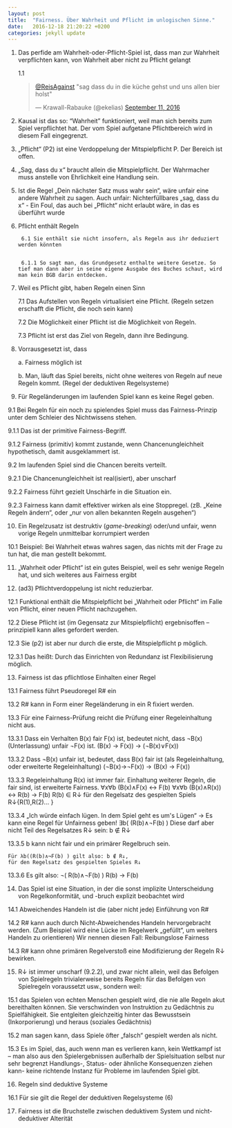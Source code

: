 ```yaml
---
layout: post
title:  "Fairness. Über Wahrheit und Pflicht im unlogischen Sinne."
date:   2016-12-18 21:20:22 +0200
categories: jekyll update
---
```


1. Das perfide am Wahrheit-oder-Pflicht-Spiel ist, dass man zur Wahrheit verpflichten kann, von Wahrheit aber nicht zu Pflicht gelangt

	1.1
	<blockquote class="twitter-tweet" data-conversation="none" data-lang="en"><p lang="de" dir="ltr"><a href="https://twitter.com/ReisAgainst">@ReisAgainst</a> &quot;sag dass du in die küche gehst und uns allen bier holst&quot;</p>&mdash; Krawall-Rabauke (@ekelias) <a href="https://twitter.com/ekelias/status/774968604349587456">September 11, 2016</a></blockquote>
<script async src="//platform.twitter.com/widgets.js" charset="utf-8"></script>

2. Kausal ist das so: “Wahrheit” funktioniert, weil man sich bereits zum Spiel verpflichtet hat. Der vom Spiel aufgetane Pflichtbereich wird in diesem Fall eingegrenzt.

3. „Pflicht“ (P2) ist eine Verdoppelung der Mitspielpflicht P. Der Bereich ist offen.

4. „Sag, dass du x“ braucht allein die Mitspielpflicht. Der Wahrmacher muss anstelle von Ehrlichkeit eine Handlung sein.

5. Ist die Regel „Dein nächster Satz muss wahr sein“, wäre unfair eine andere Wahrheit zu sagen. Auch unfair: Nichterfüllbares „sag, dass du x“ - Ein Foul, das auch bei „Pflicht“ nicht erlaubt wäre, in das es überführt wurde

6. Pflicht enthält Regeln

  		6.1 Sie enthält sie nicht insofern, als Regeln aus ihr deduziert werden könnten


  		6.1.1 So sagt man, das Grundgesetz enthalte weitere Gesetze. So tief man dann aber in seine eigene Ausgabe des Buches schaut, wird man kein BGB darin entdecken.

7. Weil es Pflicht gibt, haben Regeln einen Sinn

  	7.1 Das Aufstellen von Regeln virtualisiert eine Pflicht. (Regeln setzen erschafft die Pflicht, die noch sein kann)

  	7.2 Die Möglichkeit einer Pflicht ist die Möglichkeit von Regeln.

  	7.3 Pflicht ist erst das Ziel von Regeln, dann ihre Bedingung.

8. Vorrausgesetzt ist, dass

	a. Fairness möglich ist

	b. Man, läuft das Spiel bereits, nicht ohne weiteres von Regeln auf neue Regeln kommt.
	(Regel der deduktiven Regelsysteme)

9. Für Regeländerungen im laufenden Spiel kann es keine Regel geben.

  9.1 Bei Regeln für ein noch zu spielendes Spiel muss das Fairness-Prinzip unter dem Schleier des Nichtwissens stehen.

  9.1.1 Das ist der primitive Fairness-Begriff.

  9.1.2 Fairness (primitiv) kommt zustande, wenn Chancenungleichheit hypothetisch, damit ausgeklammert ist.

  9.2 Im laufenden Spiel sind die Chancen bereits verteilt.

  9.2.1 Die Chancenungleichheit ist real(isiert), aber unscharf

  9.2.2 Fairness führt gezielt Unschärfe in die Situation ein.

  9.2.3 Fairness kann damit effektiver wirken als eine Stoppregel. (zB. „Keine Regeln ändern“, oder „nur von allen bekannten Regeln ausgehen“)

10. Ein Regelzusatz ist destruktiv (*game-breaking*) oder/und unfair, wenn vorige Regeln unmittelbar korrumpiert werden

  10.1 Beispiel: Bei Wahrheit etwas wahres sagen, das nichts mit der Frage zu tun hat, die man gestellt bekommt.

11. „Wahrheit oder Pflicht“ ist ein gutes Beispiel, weil es sehr wenige Regeln hat, und sich weiteres aus Fairness ergibt

12. (ad3) Pflichtverdoppelung ist nicht reduzierbar.

  12.1 Funktional enthält die Mitspielpflicht bei „Wahrheit oder Pflicht“ im Falle von Pflicht, einer neuen Pflicht nachzugehen.

  12.2 Diese Pflicht ist (im Gegensatz zur Mitspielpflicht) ergebnisoffen – prinzipiell kann alles gefordert werden.

  12.3 Sie (p2) ist aber nur durch die erste, die Mitspielpflicht p möglich.

  12.3.1 Das heißt: Durch das Einrichten von Redundanz ist Flexibilisierung möglich.

13. Fairness ist das pflichtlose Einhalten einer Regel

  13.1 Fairness führt Pseudoregel R# ein

  13.2 R# kann in Form einer Regeländerung in ein R fixiert werden.

  13.3 Für eine Fairness-Prüfung reicht die Prüfung einer Regeleinhaltung nicht aus.

  13.3.1 Dass ein Verhalten B(x) fair F(x) ist, bedeutet nicht, dass ¬B(x) (Unterlassung) unfair ¬F(x) ist.
	(B(x) → F(x)) → (¬B(x)∨F(x))

  13.3.2 Dass ¬B(x) unfair ist, bedeutet, dass B(x) fair ist (als Regeleinhaltung, oder erweiterte Regeleinhaltung)
	(¬B(x)→¬F(x)) → (B(x) → F(x))

  13.3.3 Regeleinhaltung R(x) ist immer fair. Einhaltung weiterer Regeln, die fair sind, ist erweiterte Fairness.
	∀x∀b (B(x)∧F(x) ↔ F(b)
	∀x∀b (B(x)∧R(x)) ↔ R(b) → F(b)
	R(b) ∈ R↓
	für den Regelsatz des gespielten Spiels R↓{R(1),R(2)... }

  13.3.4 „Ich würde einfach lügen. In dem Spiel geht es um's Lügen“
	→ Es kann eine Regel für Unfairness geben! ∃b( (R(b)∧¬F(b) )
	Diese darf aber nicht Teil des Regelsatzes R↓ sein: b ∉ R↓

  13.3.5 b kann nicht fair und ein primärer Regelbruch sein.

	Für λb((R(b)∧¬F(b) ) gilt also: b ∉ R↓,
	für den Regelsatz des gespielten Spieles R↓

  13.3.6 Es gilt also: ¬( R(b)∧¬F(b) )
	R(b) → F(b)

14. Das Spiel ist eine Situation, in der die sonst implizite Unterscheidung von Regelkonformität, und -bruch explizit beobachtet wird

  14.1 Abweichendes Handeln ist die (aber nicht jede) Einführung von R#

  14.2 R# kann auch durch Nicht-Abweichendes Handeln hervorgebracht werden. (Zum Beispiel wird eine Lücke im Regelwerk „gefüllt“, um weiters Handeln zu orientieren)
 Wir nennen diesen Fall: Reibungslose Fairness

 14.3 R# kann ohne primären Regelverstoß eine Modifizierung der Regeln R↓ bewirken.

15. R↓ ist immer unscharf (9.2.2), und zwar nicht allein, weil das Befolgen von Spielregeln trivialerweise bereits Regeln für das Befolgen von Spielregeln voraussetzt usw., sondern weil:

  15.1 das Spielen von echten Menschen gespielt wird, die nie alle Regeln akut bereithalten können. Sie verschwinden von Instruktion zu Gedächtnis zu Spielfähigkeit. Sie entgleiten gleichzeitig hinter das Bewusstsein (Inkorporierung) und heraus (soziales Gedächtnis)

  15.2 man sagen kann, dass Spiele öfter „falsch“ gespielt werden als nicht.

  15.3 Es im Spiel, das, auch wenn man es verlieren kann, kein Wettkampf ist – man also aus den Spielergebnissen außerhalb der Spielsituation selbst nur sehr begrenzt Handlungs-, Status- oder ähnliche Konsequenzen ziehen kann- keine richtende Instanz für Probleme im laufenden Spiel gibt.

16. Regeln sind deduktive Systeme

  16.1 Für sie gilt die Regel der deduktiven Regelsysteme (6)

17. Fairness ist die Bruchstelle zwischen deduktivem System und nicht-deduktiver Alterität
